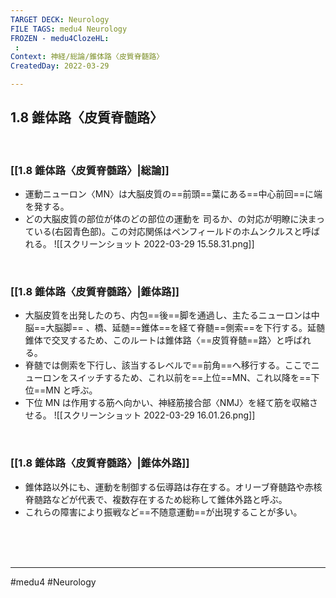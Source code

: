 ```yaml
---
TARGET DECK: Neurology
FILE TAGS: medu4 Neurology
FROZEN - medu4ClozeHL:
 : 
Context: 神経/総論/錐体路〈皮質脊髄路〉
CreatedDay: 2022-03-29

---
```


## 1.8 錐体路〈皮質脊髄路〉

<br>

### [[1.8 錐体路〈皮質脊髄路〉|総論]]
* 運動ニューロン〈MN〉は大脳皮質の==前頭==葉にある==中心前回==に端を発する。
* どの大脳皮質の部位が体のどの部位の運動を 司るか、の対応が明瞭に決まっている(右図青色部)。この対応関係はペンフィールドのホムンクルスと呼ばれる。
![[スクリーンショット 2022-03-29 15.58.31.png]]
<!--ID: 1648705158638-->


<br>

### [[1.8 錐体路〈皮質脊髄路〉|錐体路]]
* 大脳皮質を出発したのち、内包==後==脚を通過し、主たるニューロンは中脳==大脳脚== 、橋、延髄==錐体==を経て脊髄==側索==を下行する。延髄錐体で交叉するため、このルートは錐体路〈==皮質脊髄==路〉と呼ばれる。
* 脊髄では側索を下行し、該当するレベルで==前角==へ移行する。ここでニューロンをスイッチするため、これ以前を==上位==MN、これ以降を==下位==MN と呼ぶ。 
* 下位 MN は作用する筋へ向かい、神経筋接合部〈NMJ〉を経て筋を収縮させる。
![[スクリーンショット 2022-03-29 16.01.26.png]]
<!--ID: 1648705158650-->


<br>

### [[1.8 錐体路〈皮質脊髄路〉|錐体外路]]
* 錐体路以外にも、運動を制御する伝導路は存在する。オリーブ脊髄路や赤核脊髄路などが代表で、複数存在するため総称して錐体外路と呼ぶ。
* これらの障害により振戦など==不随意運動==が出現することが多い。
<!--ID: 1648705158659-->





<br><br><br>

---
#medu4 #Neurology